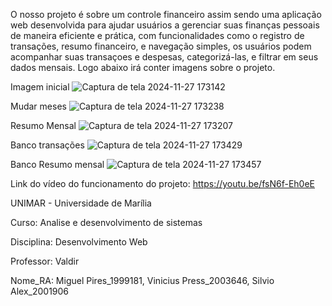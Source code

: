 O nosso projeto é sobre um controle financeiro assim sendo uma aplicação web desenvolvida para ajudar usuários a gerenciar suas finanças pessoais de maneira eficiente e prática, com funcionalidades como o registro de transações, resumo financeiro, e navegação simples, os usuários podem acompanhar suas transaçoes e despesas, categorizá-las, e filtrar em seus dados mensais. Logo abaixo irá conter imagens sobre o projeto.

Imagem inicial
![Captura de tela 2024-11-27 173142](https://github.com/user-attachments/assets/5310335f-3ba2-449b-ae5d-229339134442)

Mudar meses
![Captura de tela 2024-11-27 173238](https://github.com/user-attachments/assets/d2e35940-9920-4ac5-9d78-4e0e1420f2ef)

Resumo Mensal
![Captura de tela 2024-11-27 173207](https://github.com/user-attachments/assets/b46d3b68-0177-4ef1-b778-9c94aab41d21)

Banco transações
![Captura de tela 2024-11-27 173429](https://github.com/user-attachments/assets/87c16a86-909d-47fc-8238-92afbb7904d6)

Banco Resumo mensal
![Captura de tela 2024-11-27 173457](https://github.com/user-attachments/assets/038b55d3-9b80-4fc8-80d2-ff7f1d807095)

Link do vídeo do funcionamento do projeto: https://youtu.be/fsN6f-Eh0eE

UNIMAR - Universidade de Marília

Curso: Analise e desenvolvimento de sistemas

Disciplina: Desenvolvimento Web

Professor: Valdir

Nome_RA: Miguel Pires_1999181, Vinicius Press_2003646, Silvio Alex_2001906

